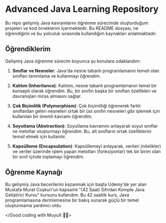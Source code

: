 # Advanced Java Learning Repository

Bu repo gelişmiş Java kavramlarını öğrenme sürecimde oluşturduğum projeleri ve kod örneklerini içermektedir. Bu README dosyası, ne öğrendiğimi ve bu yolculuk sırasında kullandığım kaynakları anlatmaktadır.

## Öğrendiklerim

Gelişmiş Java öğrenme sürecim boyunca şu konulara odaklandım:

1. **Sınıflar ve Nesneler**: Java'da nesne tabanlı programlamanın temeli olan sınıfları tanımlama ve kullanmayı öğrendim.

2. **Kalıtım (Inheritance)**: Kalıtımı, nesne tabanlı programlamanın temel bir konsepti olarak öğrendim. Bu, bir sınıfın başka bir sınıftan özellikleri ve davranışları miras almasını sağlar.

3. **Çok Biçimlilik (Polymorphism)**: Çok biçimliliği öğrenerek farklı sınıflardan gelen nesneleri ortak bir üst sınıfın nesneleri gibi işlemek için kullanılan bir önemli kavramı öğrendim.

4. **Soyutlama (Abstraction)**: Soyutlama kavramını anlayarak soyut sınıflar ve metotlar oluşturmayı öğrendim. Bu, alt sınıfların ortak özelliklerini temsil etmek için kullanılır.

5. **Kapsülleme (Encapsulation)**: Kapsüllemeyi anlayarak, verileri (nitelikler) ve veriler üzerinde işlem yapan metotları (fonksiyonlar) tek bir birim olan bir sınıf içinde toplamayı öğrendim.

## Öğrenme Kaynağı

Bu gelişmiş Java becerilerini kazanmak için başta Udemy'de yer alan Mustafa Murat Coşkun'un kapsamlı "(42 Saat) Sıfırdan Komple Java Geliştirici Kursu" kursunu kullandım. Bu 42 saatlik kurs, Java programlamasına derinlemesine bir bakış sunarak güçlü bir temel oluşturmama yardımcı oldu.

</Good coding with MuyuX 👨‍💻>
